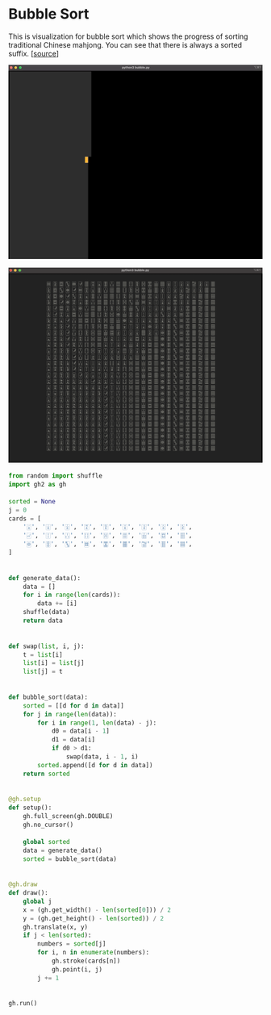 # Bubble Sort

This is visualization for bubble sort which shows the progress of sorting traditional Chinese mahjong. You can see that there is always a sorted suffix. [[source](../../examples/bubble.py)]

![bubble](https://raw.githubusercontent.com/charming-art/public-files/master/example_bubble.gif)

![bubble](https://raw.githubusercontent.com/charming-art/public-files/master/example_bubble.png)

```py
from random import shuffle
import gh2 as gh

sorted = None
j = 0
cards = [
    '🀇', '🀈', '🀉', '🀊', '🀋', '🀌', '🀍', '🀎', '🀏',
    '🀐', '🀑', '🀒', '🀓', '🀔', '🀕', '🀖', '🀗', '🀘',
    '🀙', '🀚', '🀛', '🀜', '🀝', '🀞', '🀟', '🀠', '🀡',
]


def generate_data():
    data = []
    for i in range(len(cards)):
        data += [i]
    shuffle(data)
    return data


def swap(list, i, j):
    t = list[i]
    list[i] = list[j]
    list[j] = t


def bubble_sort(data):
    sorted = [[d for d in data]]
    for j in range(len(data)):
        for i in range(1, len(data) - j):
            d0 = data[i - 1]
            d1 = data[i]
            if d0 > d1:
                swap(data, i - 1, i)
        sorted.append([d for d in data])
    return sorted


@gh.setup
def setup():
    gh.full_screen(gh.DOUBLE)
    gh.no_cursor()

    global sorted
    data = generate_data()
    sorted = bubble_sort(data)


@gh.draw
def draw():
    global j
    x = (gh.get_width() - len(sorted[0])) / 2
    y = (gh.get_height() - len(sorted)) / 2
    gh.translate(x, y)
    if j < len(sorted):
        numbers = sorted[j]
        for i, n in enumerate(numbers):
            gh.stroke(cards[n])
            gh.point(i, j)
        j += 1


gh.run()
```
